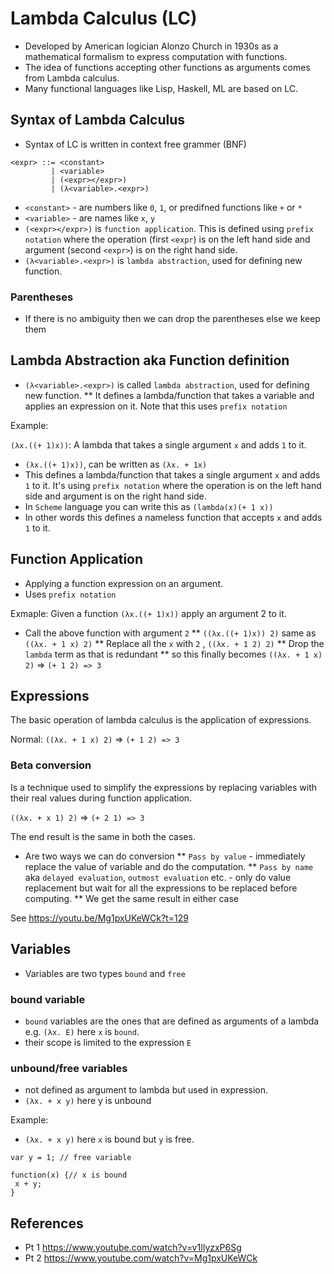 # Lambda Calculus (LC)

* Developed by American logician Alonzo Church in 1930s as a mathematical formalism to express computation with functions.
* The idea of functions accepting other functions as arguments comes from Lambda calculus.
* Many functional languages like Lisp, Haskell, ML are based on LC.

## Syntax of Lambda Calculus

* Syntax of LC is written in context free grammer (BNF)
```
<expr> ::= <constant>
         | <variable>
         | (<expr></expr>)
         | (λ<variable>.<expr>)
```
* `<constant>` - are numbers like `0`, `1`, or predifned functions like `+` or `*`
* `<variable>` - are names like `x`, `y`
* `(<expr></expr>)` is `function application`. This is defined using `prefix notation` where the operation (first `<expr`) is on the left hand side and argument (second `<expr>`) is on the right hand side.
* `(λ<variable>.<expr>)` is `lambda abstraction`, used for defining new function.

### Parentheses
* If there is no ambiguity then we can drop the parentheses else we keep them

## Lambda Abstraction aka Function definition
* `(λ<variable>.<expr>)` is called `lambda abstraction`, used for defining new function.
** It defines a lambda/function that takes a variable and applies an expression on it. Note that this uses `prefix notation`

Example: 

`(λx.((+ 1)x))`: A lambda that takes a single argument `x` and adds `1` to it.

* `(λx.((+ 1)x))`, can be written as `(λx. + 1x)`
* This defines a lambda/function that takes a single argument `x` and adds `1` to it. It's using `prefix notation` where the operation is on the left hand side and argument is on the right hand side.
* In `Scheme` language you can write this as `(lambda(x)(+ 1 x))`
* In other words this defines a nameless function that accepts `x` and adds `1` to it.

## Function Application
* Applying a function expression on an argument.
* Uses `prefix notation`

Exmaple:
Given a function `(λx.((+ 1)x))` apply an argument 2 to it.

* Call the above function with argument `2`
** `((λx.((+ 1)x)) 2)` same as `((λx. + 1 x) 2)`
** Replace all the `x` with `2` , `((λx. + 1 2) 2)`
** Drop the `lambda` term as that is redundant
** so this finally becomes `((λx. + 1 x) 2)` => `(+ 1 2) => 3`

## Expressions
The basic operation of lambda calculus is the application of expressions.

Normal:
`((λx. + 1 x) 2)` => `(+ 1 2) => 3`

### Beta conversion

Is a technique used to simplify the expressions by replacing variables with their real values during function application.

`((λx. + x 1) 2)` => `(+ 2 1) => 3`

The end result is the same in both the cases.

* Are two ways we can do conversion 
** `Pass by value` - immediately replace the value of variable and do the computation. 
** `Pass by name` aka `delayed evaluation`, `outmost evaluation` etc. - only do value replacement but wait for all the expressions to be replaced before computing.
**  We get the same result in either case

See https://youtu.be/Mg1pxUKeWCk?t=129

## Variables

* Variables are two types `bound` and `free`

### bound variable
* `bound` variables are the ones that are defined as arguments of a lambda e.g. `(λx. E)` here `x` is `bound`.
* their scope is limited to the expression `E`

### unbound/free variables
* not defined as argument to lambda but used in expression.
* `(λx. + x y)` here y is unbound

Example:
* `(λx. + x y)` here `x` is bound but `y` is free.

```
var y = 1; // free variable

function(x) {// x is bound
 x + y;
}
```

## References

* Pt 1 https://www.youtube.com/watch?v=v1IlyzxP6Sg
* Pt 2 https://www.youtube.com/watch?v=Mg1pxUKeWCk
